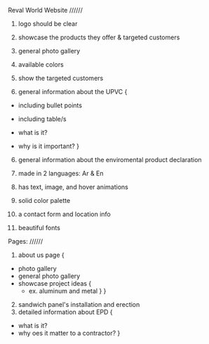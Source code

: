 Reval World Website
//////
1) logo should be clear
2) showcase the products they offer & targeted customers
3) general photo gallery
4) available colors
4) show the targeted customers

5) general information about the UPVC {
  - including bullet points
  - including table/s
  
  - what is it?
  - why is it important?
}
6) general information about the enviromental product declaration


7) made in 2 languages: Ar & En
8) has text, image, and hover animations
9) solid color palette
10) a contact form and location info
11) beautiful fonts

Pages:
//////
1) about us page {
  - photo gallery
  - general photo gallery
  - showcase project ideas {
    - ex. aluminum and metal
  }
}
2) sandwich panel's installation and erection
3) detailed information about EPD {
  - what is it?
  - why oes it matter to a contractor?
}